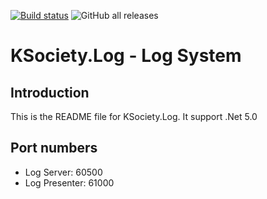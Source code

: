 [![Build status](https://ci.appveyor.com/api/projects/status/30w1cj6jnexc0mai?svg=true)](https://ci.appveyor.com/project/maniglia/ksociety-log)
![GitHub all releases](https://img.shields.io/github/downloads/K-Society/KSociety.Log/total)

# KSociety.Log - Log System

## Introduction

This is the README file for KSociety.Log. It support .Net 5.0


## Port numbers
- Log Server: 60500
- Log Presenter: 61000